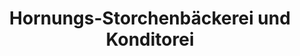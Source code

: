 ---
title: "Hornungs-Storchenbäckerei und Konditorei"
url: /kehl/hornungs-storchenbaeckerei-und-konditorei/
shop: Bäckerei
---